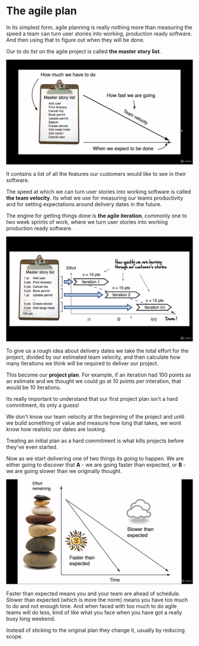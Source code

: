# The agile plan

In its simplest form, agile planning is really nothing more than measuring the speed a team can turn user stories into working, production ready software. And then using that to figure out when they will be done.

Our *to do list* on the agile project is called __the master story list__.

![Project plan](./images/Project_plan.png)

It contains a list of all the features our customers would like to see in their software.

The speed at which we can turn user stories into working software is called __the team velocity__. Its what we use for measuring our teams productivity and for setting expectations around delivery dates in the future.

The engine for getting things done is __the agile iteration__, commonly one to two week sprints of work, where we turn user stories into working production ready software.

![Agile projection](./images/Agile_projection.png)

To give us a rough idea about delivery dates we take the total effort for the project, divided by our estimated team velocity, and then calculate how many iterations we think will be required to deliver our project.

This become our __project plan__. For example, if an iteration had 100 points as an estimate and we thought we could go at 10 points per interation, that would be 10 iterations.

Its really important to understand that our first project plan isn't a hard commitment, its only a guess!

We don't know our team velocity at the beginning of the project and until we build something of value and measure how long that takes, we wont know how realistic our dates are looking.

Treating an initial plan as a hard commitment is what kills projects before they've even started.

Now as we start delivering one of two things its going to happen. We are either going to discover that __A__ - we are going faster than expected, or __B__ - we are going slower than we originally thought.

![Effort versus time](./images/Effort_versus_time.png)

Faster than expected means you and your team are ahead of schedule. Slower than expected (which is more the norm) means you have too much to do and not enough time. And when faced with too much to do agile teams will do less, kind of like what you face when you have got a really busy long weekend.

Instead of sticking to the original plan they change it, usually by reducing scope.
